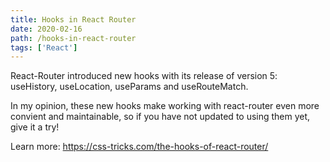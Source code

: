 ```yaml
---
title: Hooks in React Router
date: 2020-02-16
path: /hooks-in-react-router
tags: ['React']
---
```


React-Router introduced new hooks with its release of version 5: useHistory, useLocation, useParams and useRouteMatch.

In my opinion, these new hooks make working with react-router even more convient and maintainable, so if you have not updated to using them yet, give it a try!

Learn more: https://css-tricks.com/the-hooks-of-react-router/
